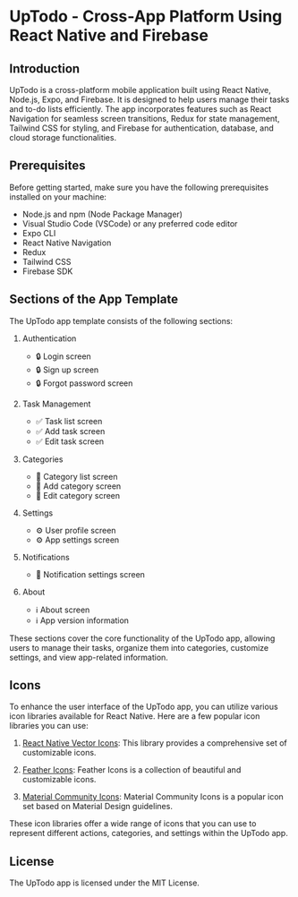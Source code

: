 # UpTodo - Cross-App Platform Using React Native and Firebase

## Introduction
UpTodo is a cross-platform mobile application built using React Native, Node.js, Expo, and Firebase. It is designed to help users manage their tasks and to-do lists efficiently. The app incorporates features such as React Navigation for seamless screen transitions, Redux for state management, Tailwind CSS for styling, and Firebase for authentication, database, and cloud storage functionalities.

## Prerequisites
Before getting started, make sure you have the following prerequisites installed on your machine:
- Node.js and npm (Node Package Manager)
- Visual Studio Code (VSCode) or any preferred code editor
- Expo CLI
- React Native Navigation
- Redux
- Tailwind CSS
- Firebase SDK

## Sections of the App Template
The UpTodo app template consists of the following sections:

1. Authentication
   - :lock: Login screen
   - :lock: Sign up screen
   - :lock: Forgot password screen

2. Task Management
   - :white_check_mark: Task list screen
   - :white_check_mark: Add task screen
   - :white_check_mark: Edit task screen

3. Categories
   - :file_folder: Category list screen
   - :file_folder: Add category screen
   - :file_folder: Edit category screen

4. Settings
   - :gear: User profile screen
   - :gear: App settings screen

5. Notifications
   - :bell: Notification settings screen

6. About
   - :information_source: About screen
   - :information_source: App version information

These sections cover the core functionality of the UpTodo app, allowing users to manage their tasks, organize them into categories, customize settings, and view app-related information.

## Icons
To enhance the user interface of the UpTodo app, you can utilize various icon libraries available for React Native. Here are a few popular icon libraries you can use:

1. [React Native Vector Icons](https://github.com/oblador/react-native-vector-icons): This library provides a comprehensive set of customizable icons.

2. [Feather Icons](https://github.com/feathericons/react-native-feather): Feather Icons is a collection of beautiful and customizable icons.

3. [Material Community Icons](https://github.com/oblador/react-native-vector-icons#material-community-icons): Material Community Icons is a popular icon set based on Material Design guidelines.

These icon libraries offer a wide range of icons that you can use to represent different actions, categories, and settings within the UpTodo app.

## License
The UpTodo app is licensed under the MIT License.


